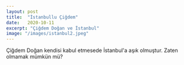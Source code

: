 ```yaml
---
layout: post
title:  "İstanbullu Çiğdem"
date:   2020-10-11
excerpt: "Çiğdem Doğan ve İstanbul"
image: "/images/istanbul2.jpeg"
---
```


Çiğdem Doğan kendisi kabul etmesede İstanbul'a aşık olmuştur. Zaten olmamak mümkün mü?  
